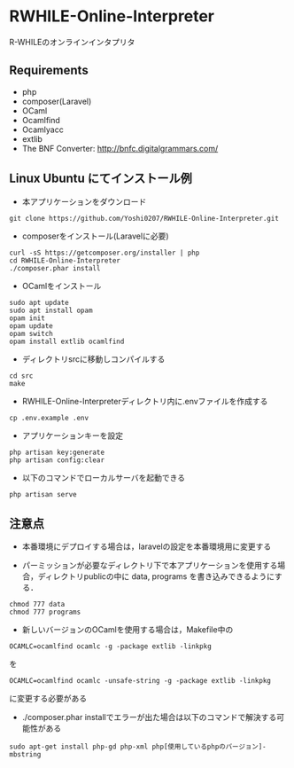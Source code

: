 # RWHILE-Online-Interpreter
R-WHILEのオンラインインタプリタ  

## Requirements
+ php
+ composer(Laravel)
+ OCaml
+ Ocamlfind
+ Ocamlyacc
+ extlib
+ The BNF Converter: http://bnfc.digitalgrammars.com/

## Linux Ubuntu にてインストール例
+ 本アプリケーションをダウンロード
```
git clone https://github.com/Yoshi0207/RWHILE-Online-Interpreter.git
```

+ composerをインストール(Laravelに必要)
```
curl -sS https://getcomposer.org/installer | php
cd RWHILE-Online-Interpreter
./composer.phar install
```

+ OCamlをインストール
```
sudo apt update
sudo apt install opam
opam init
opam update
opam switch
opam install extlib ocamlfind
```

+ ディレクトリsrcに移動しコンパイルする
```
cd src
make
```

+ RWHILE-Online-Interpreterディレクトリ内に.envファイルを作成する
```
cp .env.example .env
```
<!--
+ .envファイルを各環境のデータベースの設定に合わせて書き換える
```
DB_CONNECTION=mysql
DB_HOST=127.0.0.1
DB_PORT=3306
DB_DATABASE=homestead
DB_USERNAME=homestead
DB_PASSWORD=secret
```

（例）sqlite3の場合  
```
DB_CONNECTION=sqlite
```
に変更し上記以外の項目は削除する

```
touch database/database.sqlite
php artisan migrate
```
-->
+ アプリケーションキーを設定
```
php artisan key:generate
php artisan config:clear
```

+ 以下のコマンドでローカルサーバを起動できる
```
php artisan serve
```

## 注意点
+ 本番環境にデプロイする場合は，laravelの設定を本番環境用に変更する

+ パーミッションが必要なディレクトリ下で本アプリケーションを使用する場合，ディレクトリpublicの中に data, programs を書き込みできるようにする．
```
chmod 777 data
chmod 777 programs
```

+ 新しいバージョンのOCamlを使用する場合は，Makefile中の
```
OCAMLC=ocamlfind ocamlc -g -package extlib -linkpkg
```
を
```
OCAMLC=ocamlfind ocamlc -unsafe-string -g -package extlib -linkpkg
```
に変更する必要がある

+ ./composer.phar installでエラーが出た場合は以下のコマンドで解決する可能性がある  
```
sudo apt-get install php-gd php-xml php[使用しているphpのバージョン]-mbstring
```
